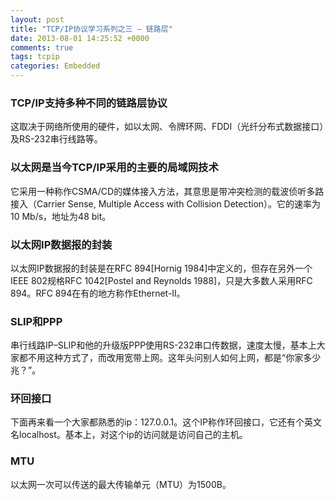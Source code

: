 ```yaml
---
layout: post
title: "TCP/IP协议学习系列之三 — 链路层"
date: 2013-08-01 14:25:52 +0000
comments: true
tags: tcpip
categories: Embedded
---
```



### TCP/IP支持多种不同的链路层协议

这取决于网络所使用的硬件，如以太网、令牌环网、FDDI（光纤分布式数据接口）及RS-232串行线路等。

### 以太网是当今TCP/IP采用的主要的局域网技术

它采用一种称作CSMA/CD的媒体接入方法，其意思是带冲突检测的载波侦听多路接入（Carrier Sense, Multiple Access with Collision Detection）。它的速率为10 Mb/s，地址为48 bit。

### 以太网IP数据报的封装

以太网IP数据报的封装是在RFC 894[Hornig 1984]中定义的，但存在另外一个IEEE 802规格RFC 1042[Postel and Reynolds 1988]，只是大多数人采用RFC 894。RFC 894在有的地方称作Ethernet-II。

### SLIP和PPP

串行线路IP–SLIP和他的升级版PPP使用RS-232串口传数据，速度太慢，基本上大家都不用这种方式了，而改用宽带上网。这年头问别人如何上网，都是“你家多少兆？”。

### 环回接口

下面再来看一个大家都熟悉的ip：127.0.0.1。这个IP称作环回接口，它还有个英文名localhost。基本上，对这个ip的访问就是访问自己的主机。

### MTU

以太网一次可以传送的最大传输单元（MTU）为1500B。 


